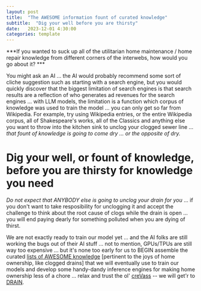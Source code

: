 ```yaml
---
layout: post
title:  "The AWESOME information fount of curated knowledge"
subtitle:  "Dig your well before you are thirsty"
date:   2023-12-01 4:30:00
categories: template
---
```


***If you wanted to suck up all of the utilitarian home maintenance / home repair knowledge from different corners of the interwebs, how would you go about it? ***

You might ask an AI ... the AI would probably recommend some sort of cliche suggestion such as starting with a search engine, but you would quickly discover that the biggest limitation of search engines is that search results are a reflection of who generates ad revenues for the search engines ... with LLM models, the limitation is a function which corpus of knowledge was used to train the model ... you can only get so far from Wikipedia. For example, try using Wikipedia entries, or the entire Wikipedia corpus, all of Shakespeare's works, all of the Classics and anything else you want to throw into the kitchen sink to unclog your clogged sewer line ... *that fount of knowledge is going to come dry ... or the opposite of dry.*

# Dig your well, or fount of knowledge, before you are thirsty for knowledge you need

*Do not expect that ANYBODY else is going to unclog your drain for you* ... if you don't want to take resposibility for unclogging it and accept the challenge to think about the root cause of clogs while the drain is open ... you will end paying dearly for something polluted when you are dying of thirst. 

We are not exactly ready to train our model yet ... and the AI folks are still working the bugs out of their AI stuff ... not to mention, GPUs/TPUs are still way too expensive ... but it's none too early for us to BEGIN assemble the curated [lists of AWESOME knowledge](https://crevassorg.github.io/Awesome/) [pertinent to the joys of home ownership, like clogged drains] that we will eventually use to train our models and develop some handy-dandy inference engines for making home ownership less of a chore ... relax and trust the ol' [creVass](http://crevass.org) -- we will get'r to [DRAIN](http://DRAIN.tips).